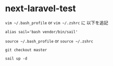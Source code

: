 # next-laravel-test

`vim ~/.bash_profile` or `vim ~/.zshrc` に 以下を追記

`alias sail='bash vendor/bin/sail'`

`source ~/.bash_profile` or `source ~/.zshrc`

`git checkout master`

`sail up -d`

